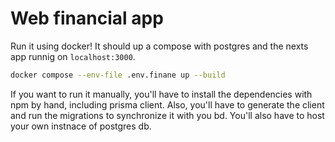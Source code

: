 # Web financial app

Run it using docker! It should up a compose with postgres and the nexts app runnig on `localhost:3000`.

```bash
docker compose --env-file .env.finane up --build
```

If you want to run it manually, you'll have to install the dependencies with npm by hand, including prisma client. Also, you'll have to generate the client and run the migrations to synchronize it with you bd. You'll also have to host your own instnace of postgres db.
